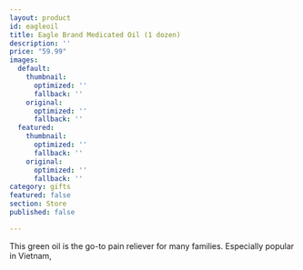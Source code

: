 ```yaml
---
layout: product
id: eagleoil
title: Eagle Brand Medicated Oil (1 dozen)
description: ''
price: "59.99"
images:
  default:
    thumbnail:
      optimized: ''
      fallback: ''
    original:
      optimized: ''
      fallback: ''
  featured:
    thumbnail:
      optimized: ''
      fallback: ''
    original:
      optimized: ''
      fallback: ''
category: gifts
featured: false
section: Store
published: false

---
```

This green oil is the go-to pain reliever for many families. Especially popular in Vietnam,